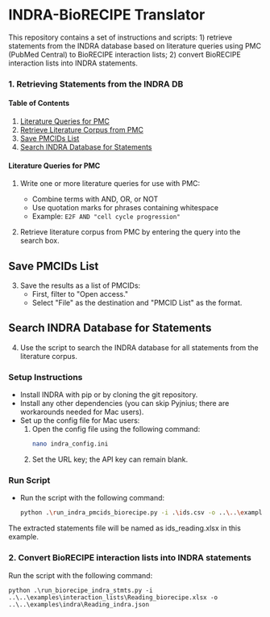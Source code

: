 # INDRA-BioRECIPE Translator

This repository contains a set of instructions and scripts: 1) retrieve statements from the INDRA database based on literature queries using PMC (PubMed Central) to BioRECIPE interaction lists; 2) convert BioRECIPE interaction lists into INDRA statements.

### 1. Retrieving Statements from the INDRA DB

#### Table of Contents

1. [Literature Queries for PMC](#literature-queries-for-pmc)
2. [Retrieve Literature Corpus from PMC](#retrieve-literature-corpus-from-pmc)
3. [Save PMCIDs List](#save-pmcids-list)
4. [Search INDRA Database for Statements](#search-indra-database-for-statements)

#### Literature Queries for PMC

1. Write one or more literature queries for use with PMC:
   - Combine terms with AND, OR, or NOT
   - Use quotation marks for phrases containing whitespace
   - Example: `E2F AND "cell cycle progression"`

2. Retrieve literature corpus from PMC by entering the query into the search box.

## Save PMCIDs List

3. Save the results as a list of PMCIDs:
   - First, filter to "Open access."
   - Select "File" as the destination and "PMCID List" as the format.

## Search INDRA Database for Statements

4. Use the script to search the INDRA database for all statements from the literature corpus.

### Setup Instructions

- Install INDRA with pip or by cloning the git repository.
- Install any other dependencies (you can skip Pyjnius; there are workarounds needed for Mac users).
- Set up the config file for Mac users:
  1. Open the config file using the following command:
     ```bash
     nano indra_config.ini
     ```
  2. Set the URL key; the API key can remain blank.

### Run Script

- Run the script with the following command:
  ```bash
  python .\run_indra_pmcids_biorecipe.py -i .\ids.csv -o ..\..\examples\interaction_lists

The extracted statements file will be named as ids_reading.xlsx in this example. 

### 2. Convert BioRECIPE interaction lists into INDRA statements

Run the script with the following command:

```
python .\run_biorecipe_indra_stmts.py -i ..\..\examples\interaction_lists\Reading_biorecipe.xlsx -o ..\..\examples\indra\Reading_indra.json

```

